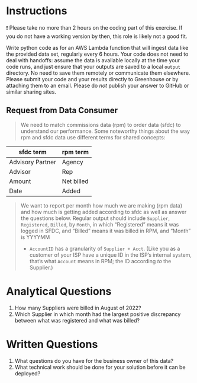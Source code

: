# Instructions

<aside>
❗ Please take no more than 2 hours on the coding part of this exercise. If you do not have a working version by then, this role is likely not a good fit.

</aside>

Write python code as for an AWS Lambda function that will ingest data like the provided data set, regularly every 6 hours. Your code does not need to deal with handoffs: assume the data is available locally at the time your code runs, and just ensure that your outputs are saved to a local `output` directory. No need to save them remotely or communicate them elsewhere. Please submit your code and your results directly to Greenhouse or by attaching them to an email. Please do *not* publish your answer to GitHub or similar sharing sites.

## Request from Data Consumer

> We need to match commissions data (rpm) to order data (sfdc) to understand our performance. Some noteworthy things about the way rpm and sfdc data use different terms for shared concepts:
> 

| sfdc term | rpm term |
| --- | --- |
| Advisory Partner | Agency |
| Advisor | Rep |
| Amount | Net billed |
| Date | Added |

> We want to report per month how much we are making (rpm data) and how much is getting added according to sfdc as well as answer the questions below. Regular output should include `Supplier`, `Registered`, `Billed`, by `Month`, in which “Registered” means it was logged in SFDC, and “Billed” means it was billed in RPM, and “Month” is YYYYMM
> 
> - `AccountID` has a granularity of `Supplier + Acct`. (Like you as a customer of your ISP have a unique ID in the ISP’s internal system, that’s what `Account` means in RPM; the ID according *to* the Supplier.)

# Analytical Questions

1. How many Suppliers were billed in August of 2022?
2. Which Supplier in which month had the largest positive discrepancy between what was registered and what was billed?

# Written Questions

1. What questions do you have for the business owner of this data?
2. What technical work should be done for your solution before it can be deployed?